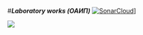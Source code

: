#***Laboratory works (ОАИП)***
[![SonarCloud](https://sonarcloud.io/images/project_badges/sonarcloud-white.svg)](https://sonarcloud.io/summary/new_code?id=tkmrqq_Laboratory-works)]

<img src="https://i.pinimg.com/originals/02/23/7d/02237d2a17d45457450a353e7baaa7c2.png" />
